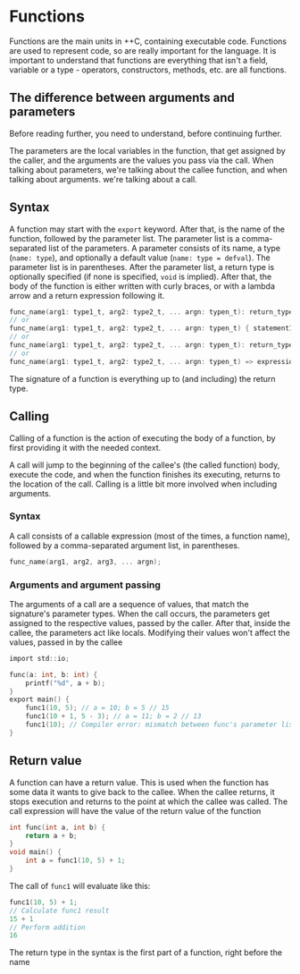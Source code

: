 # Functions

Functions are the main units in ++C, containing executable code. Functions are used to represent code, so are really important for the language. It is important to understand that functions are everything that isn't a field, variable or a type - operators, constructors, methods, etc. are all functions.

## The difference between arguments and parameters

Before reading further, you need to understand, before continuing further.

The parameters are the local variables in the function, that get assigned by the caller, and the arguments are the values you pass via the call. When talking about parameters, we're talking about the callee function, and when talking about arguments. we're talking about a call.

## Syntax

A function may start with the `export` keyword. After that, is the name of the function, followed by the parameter list. The parameter list is a comma-separated list of the parameters. A parameter consists of its name, a type (`name: type`), and optionally a default value (`name: type = defval`). The parameter list is in parentheses. After the parameter list, a return type is optionally specified (if none is specified, `void` is implied). After that, the body of the function is either written with curly braces, or with a lambda arrow and a return expression following it.

```c
func_name(arg1: type1_t, arg2: type2_t, ... argn: typen_t): return_type_t { statement1; statement2; ... }
// or
func_name(arg1: type1_t, arg2: type2_t, ... argn: typen_t) { statement1; statement2; ... }
// or
func_name(arg1: type1_t, arg2: type2_t, ... argn: typen_t): return_type_t => expression;
// or
func_name(arg1: type1_t, arg2: type2_t, ... argn: typen_t) => expression;
```

The signature of a function is everything up to (and including) the return type.

## Calling

Calling of a function is the action of executing the body of a function, by first providing it with the needed context.


A call will jump to the beginning of the callee's (the called function) body, execute the code, and when the function finishes its executing, returns to the location of the call. Calling is a little bit more involved when including arguments.

### Syntax

A call consists of a callable expression (most of the times, a function name), followed by a comma-separated argument list, in parentheses.

```c
func_name(arg1, arg2, arg3, ... argn);
```

### Arguments and argument passing

The arguments of a call are a sequence of values, that match the signature's parameter types. When the call occurs, the parameters get assigned to the respective values, passed by the caller. After that, inside the callee, the parameters act like locals. Modifying their values won't affect the values, passed in by the callee

```c
import std::io;

func(a: int, b: int) {
    printf("%d", a + b);
}
export main() {
    func1(10, 5); // a = 10; b = 5 // 15
    func1(10 + 1, 5 - 3); // a = 11; b = 2 // 13
    func1(10); // Compiler error: mismatch between func's parameter list and passed arguments
}
```

## Return value

A function can have a return value. This is used when the function has some data it wants to give back to the callee. When the callee returns, it stops execution and returns to the point at which the callee was called. The call expression will have the value of the return value of the function

```c++
int func(int a, int b) {
    return a + b;
}
void main() {
    int a = func1(10, 5) + 1;
}
```

The call of `func1` will evaluate like this:

```c++
func1(10, 5) + 1;
// Calculate func1 result
15 + 1
// Perform addition
16
```
The return type in the syntax is the first part of a function, right before the name
